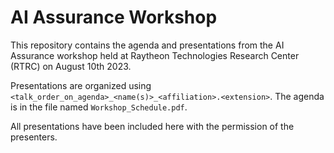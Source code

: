 # AI Assurance Workshop
This repository contains the agenda and presentations from the AI Assurance workshop held at Raytheon Technologies Research Center (RTRC) on August 10th 2023.

Presentations are organized using `<talk_order_on_agenda>_<name(s)>_<affiliation>.<extension>`. The agenda is in the file named `Workshop_Schedule.pdf`.

All presentations have been included here with the permission of the presenters.
